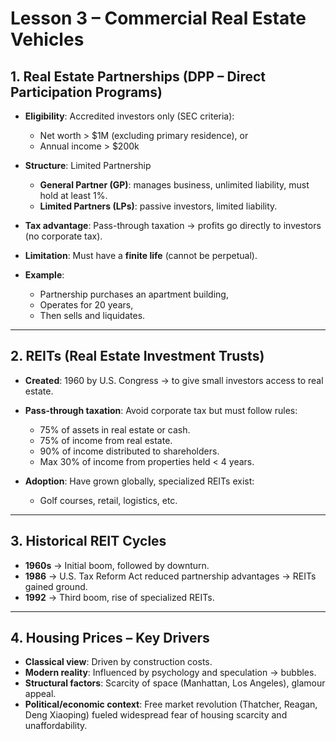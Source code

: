 # Lesson 3 – Commercial Real Estate Vehicles 

## 1. Real Estate Partnerships (DPP – Direct Participation Programs)

* **Eligibility**: Accredited investors only (SEC criteria):  
  - Net worth > $1M (excluding primary residence), or  
  - Annual income > $200k  

* **Structure**: Limited Partnership  
  - **General Partner (GP)**: manages business, unlimited liability, must hold at least 1%.  
  - **Limited Partners (LPs)**: passive investors, limited liability.  

* **Tax advantage**: Pass-through taxation → profits go directly to investors (no corporate tax).  

* **Limitation**: Must have a **finite life** (cannot be perpetual).  

* **Example**:  
  - Partnership purchases an apartment building,  
  - Operates for 20 years,  
  - Then sells and liquidates.  

---

## 2. REITs (Real Estate Investment Trusts)

* **Created**: 1960 by U.S. Congress → to give small investors access to real estate.  
* **Pass-through taxation**: Avoid corporate tax but must follow rules:  
  - 75% of assets in real estate or cash.  
  - 75% of income from real estate.  
  - 90% of income distributed to shareholders.  
  - Max 30% of income from properties held < 4 years.  

* **Adoption**: Have grown globally, specialized REITs exist:  
  - Golf courses, retail, logistics, etc.  

---

## 3. Historical REIT Cycles

* **1960s** → Initial boom, followed by downturn.  
* **1986** → U.S. Tax Reform Act reduced partnership advantages → REITs gained ground.  
* **1992** → Third boom, rise of specialized REITs.  

---

## 4. Housing Prices – Key Drivers

* **Classical view**: Driven by construction costs.  
* **Modern reality**: Influenced by psychology and speculation → bubbles.  
* **Structural factors**: Scarcity of space (Manhattan, Los Angeles), glamour appeal.  
* **Political/economic context**: Free market revolution (Thatcher, Reagan, Deng Xiaoping) fueled widespread fear of housing scarcity and unaffordability.  


